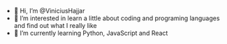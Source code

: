- 👋 Hi, I’m @ViniciusHajjar
- 👀 I’m interested in learn a little about coding and programing languages and find out what I really like
- 🌱 I’m currently learning Python, JavaScript and React

<!---
ViniciusHajjar/ViniciusHajjar is a ✨ special ✨ repository because its `README.md` (this file) appears on your GitHub profile.
You can click the Preview link to take a look at your changes.
--->
